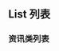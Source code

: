 <div class="demo-header">
<p class="overviewicon">
  <span class="wapi-ui-list title-icon"/>
</p>

## List 列表

<mobile-uxlink widget-name="List"></mobile-uxlink>
</div>

### 资讯类列表

<mobile-view link="list/imformation-list"></mobile-view>

<br>
